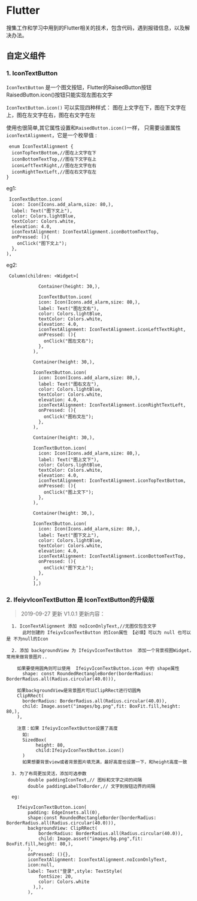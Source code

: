 # Flutter
搜集工作和学习中用到的Flutter相关的技术，包含代码，遇到报错信息，以及解决办法。


## 自定义组件

### 1. IconTextButton
 `IconTextButton` 是一个图文按钮，Flutter的RaisedButton按钮RaisedButton.icon()按钮只能实现左图右文字
 
 `IconTextButton.icon()` 可以实现四种样式：
      图在上文字在下，图在下文字在上，图在左文字在右，图在右文字在左
      
 使用也很简单,其它属性设置和`RaisedButton.icon()`一样，
  只需要设置属性`iconTextAlignment`，它是一个枚举值 :
  
  ```
   enum IconTextAlignment {
    iconTopTextBottom,//图在上文字在下
    iconBottomTextTop,//图在下文字在上
    iconLeftTextRight,//图在左文字在右
    iconRightTextLeft,//图在右文字在左
  }
  ```
  
  eg1: 
  ```
   IconTextButton.icon(
    icon: Icon(Icons.add_alarm,size: 80,),
    label: Text("图下文上"),
    color: Colors.lightBlue,
    textColor: Colors.white,
    elevation: 4.0,
    iconTextAlignment: IconTextAlignment.iconBottomTextTop,
    onPressed: (){
      onClick("图下文上");
    },
  ),
  ```
  
  eg2: 
  ```
   Column(children: <Widget>[

              Container(height: 30,),

              IconTextButton.icon(
              icon: Icon(Icons.add_alarm,size: 80,),
              label: Text("图左文右"),
              color: Colors.lightBlue,
              textColor: Colors.white,
              elevation: 4.0,
              iconTextAlignment: IconTextAlignment.iconLeftTextRight,
              onPressed: (){
                onClick("图左文右");
              },
            ),

            Container(height: 30,),

            IconTextButton.icon(
              icon: Icon(Icons.add_alarm,size: 80,),
              label: Text("图右文左"),
              color: Colors.lightBlue,
              textColor: Colors.white,
              elevation: 4.0,
              iconTextAlignment: IconTextAlignment.iconRightTextLeft,
              onPressed: (){
                onClick("图右文左");
              },
            ),

            Container(height: 30,),

            IconTextButton.icon(
              icon: Icon(Icons.add_alarm,size: 80,),
              label: Text("图上文下"),
              color: Colors.lightBlue,
              textColor: Colors.white,
              elevation: 4.0,
              iconTextAlignment: IconTextAlignment.iconTopTextBottom,
              onPressed: (){
                onClick("图上文下");
              },
            ),

            Container(height: 30,),

            IconTextButton.icon(
              icon: Icon(Icons.add_alarm,size: 80,),
              label: Text("图下文上"),
              color: Colors.lightBlue,
              textColor: Colors.white,
              elevation: 4.0,
              iconTextAlignment: IconTextAlignment.iconBottomTextTop,
              onPressed: (){
                onClick("图下文上");
              },
            ),
            ],)
  ```
  
  
  
  ### 2. IfeiyvIconTextButton 是 IconTextButton的升级版
  
  > 2019-09-27 更新 V1.0.1
    更新内容：

      1. IconTextAlignment 添加 noIconOnlyText,//无图仅包含文字
          此时创建的 IfeiyvIconTextButton 的Icon属性 【必填】可以为 null 也可以是 不为null的Icon

      2. 添加 backgroundView 为 IfeiyvIconTextButton  添加一个背景视图Widget，常用来做背景图片..

        如果要使用圆角则可以使用  IfeiyvIconTextButton.icon 中的 shape属性 
          shape: const RoundedRectangleBorder(borderRadius: BorderRadius.all(Radius.circular(40.0))),

        如果backgroundView是背景图片可以ClipRRect进行切圆角
        ClipRRect(
          borderRadius: BorderRadius.all(Radius.circular(40.0)),
          child: Image.asset("images/bg.png",fit: BoxFit.fill,height: 80,),
        ),

        注意：如果 IfeiyvIconTextButton设置了高度
          如: 
          SizedBox(
               height: 80,
               child:IfeiyvIconTextButton.icon()
          )
          如果想要背景view或者背景图片填充满，最好高度也设置一下，和height高度一致

      3. 为了布局更加灵活，添加可选参数
            double paddingIconText,// 图标和文字之间的间隔
            double paddingLabelToBorder,// 文字到按钮边界的间隔

      eg:

        IfeiyvIconTextButton.icon(
            padding: EdgeInsets.all(0),
            shape:const RoundedRectangleBorder(borderRadius: BorderRadius.all(Radius.circular(40.0))),
            backgroundView: ClipRRect(
                borderRadius: BorderRadius.all(Radius.circular(40.0)),
                child: Image.asset("images/bg.png",fit: BoxFit.fill,height: 80,),
            ),
            onPressed: (){},
            iconTextAlignment: IconTextAlignment.noIconOnlyText,
            icon:null,
            label: Text("登录",style: TextStyle(
                fontSize: 20,
                color: Colors.white
              ),),
            ),
  

